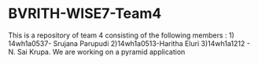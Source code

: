 # BVRITH-WISE7-Team4
This is a repository of team 4 consisting of the following members : 1) 14wh1a0537- Srujana Parupudi  2)14wh1a0513-Haritha Eluri   3)14wh1a1212 - N. Sai Krupa. We are working on a pyramid application
